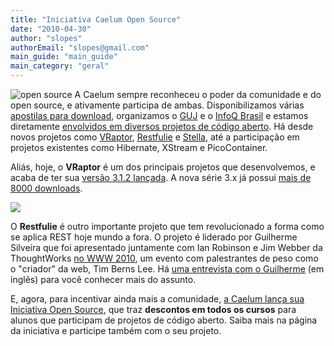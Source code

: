 ```yaml
---
title: "Iniciativa Caelum Open Source"
date: "2010-04-30"
author: "slopes"
authorEmail: "slopes@gmail.com"
main_guide: "main_guide"
main_category: "geral"
---
```


![open source](http://opensource.org/files/garland_logo.png) A Caelum sempre reconheceu o poder da comunidade e do open source, e ativamente participa de ambas. Disponibilizamos várias [apostilas para download](http://www.caelum.com.br/apostilas/), organizamos o [GUJ](http://www.guj.com.br) e o [InfoQ Brasil](http://www.infoq.com/br) e estamos diretamente [envolvidos em diversos projetos de código aberto](http://www.caelum.com.br/opensource/). Há desde novos projetos como [VRaptor](http://vraptor.caelum.com.br), [Restfulie](http://restfulie.caelum.com.br) e [Stella](http://stella.caelum.com.br), até a participação em projetos existentes como Hibernate, XStream e PicoContainer.

Aliás, hoje, o **VRaptor** é um dos principais projetos que desenvolvemos, e acaba de ter sua [versão 3.1.2 lançada](http://www.guj.com.br/posts/list/205109.java). A nova série 3.x já possui [mais de 8000 downloads](http://code.google.com/p/vraptor3/downloads/list?can=1&q=&sort=-uploaded&colspec=Filename%20Summary%20Uploaded%20Size%20DownloadCount).

![](http://vraptor.caelum.com.br/images/marca.png)

O **Restfulie** é outro importante projeto que tem revolucionado a forma como se aplica REST hoje mundo a fora. O projeto é liderado por Guilherme Silveira que foi apresentado juntamente com Ian Robinson e Jim Webber da ThoughtWorks [no WWW 2010](http://www.ws-rest.org/accepted), um evento com palestrantes de peso como o "criador" da web, Tim Berns Lee. Há [uma entrevista com o Guilherme](http://www.infoq.com/interviews/Restfulie) (em inglês) para você conhecer mais do assunto.

E, agora, para incentivar ainda mais a comunidade, [a Caelum lança sua Iniciativa Open Source](http://www.caelum.com.br/iniciativa-open-source/), que traz **descontos em todos os cursos** para alunos que participam de projetos de código aberto. Saiba mais na página da iniciativa e participe também com o seu projeto.
